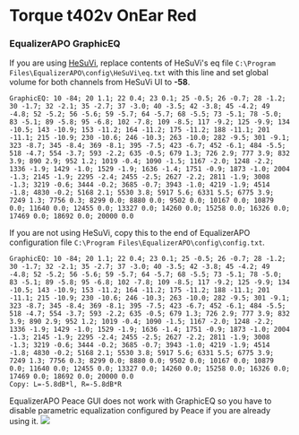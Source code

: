 # Torque t402v OnEar Red
### EqualizerAPO GraphicEQ
If you are using [HeSuVi](https://sourceforge.net/projects/hesuvi/), replace contents of HeSuVi's eq file `C:\Program Files\EqualizerAPO\config\HeSuVi\eq.txt` with this line and set global volume for both channels from HeSuVi UI to **-58**.
```
GraphicEQ: 10 -84; 20 1.1; 22 0.4; 23 0.1; 25 -0.5; 26 -0.7; 28 -1.2; 30 -1.7; 32 -2.1; 35 -2.7; 37 -3.0; 40 -3.5; 42 -3.8; 45 -4.2; 49 -4.8; 52 -5.2; 56 -5.6; 59 -5.7; 64 -5.7; 68 -5.5; 73 -5.1; 78 -5.0; 83 -5.1; 89 -5.8; 95 -6.8; 102 -7.8; 109 -8.5; 117 -9.2; 125 -9.9; 134 -10.5; 143 -10.9; 153 -11.2; 164 -11.2; 175 -11.2; 188 -11.1; 201 -11.1; 215 -10.9; 230 -10.6; 246 -10.3; 263 -10.0; 282 -9.5; 301 -9.1; 323 -8.7; 345 -8.4; 369 -8.1; 395 -7.5; 423 -6.7; 452 -6.1; 484 -5.5; 518 -4.7; 554 -3.7; 593 -2.2; 635 -0.5; 679 1.3; 726 2.9; 777 3.9; 832 3.9; 890 2.9; 952 1.2; 1019 -0.4; 1090 -1.5; 1167 -2.0; 1248 -2.2; 1336 -1.9; 1429 -1.0; 1529 -1.9; 1636 -1.4; 1751 -0.9; 1873 -1.0; 2004 -1.3; 2145 -1.9; 2295 -2.4; 2455 -2.5; 2627 -2.2; 2811 -1.9; 3008 -1.3; 3219 -0.6; 3444 -0.2; 3685 -0.7; 3943 -1.0; 4219 -1.9; 4514 -1.8; 4830 -0.2; 5168 2.1; 5530 3.8; 5917 5.6; 6331 5.5; 6775 3.9; 7249 1.3; 7756 0.3; 8299 0.0; 8880 0.0; 9502 0.0; 10167 0.0; 10879 0.0; 11640 0.0; 12455 0.0; 13327 0.0; 14260 0.0; 15258 0.0; 16326 0.0; 17469 0.0; 18692 0.0; 20000 0.0
```
If you are not using HeSuVi, copy this to the end of EqualizerAPO configuration file `C:\Program Files\EqualizerAPO\config\config.txt`.
```
GraphicEQ: 10 -84; 20 1.1; 22 0.4; 23 0.1; 25 -0.5; 26 -0.7; 28 -1.2; 30 -1.7; 32 -2.1; 35 -2.7; 37 -3.0; 40 -3.5; 42 -3.8; 45 -4.2; 49 -4.8; 52 -5.2; 56 -5.6; 59 -5.7; 64 -5.7; 68 -5.5; 73 -5.1; 78 -5.0; 83 -5.1; 89 -5.8; 95 -6.8; 102 -7.8; 109 -8.5; 117 -9.2; 125 -9.9; 134 -10.5; 143 -10.9; 153 -11.2; 164 -11.2; 175 -11.2; 188 -11.1; 201 -11.1; 215 -10.9; 230 -10.6; 246 -10.3; 263 -10.0; 282 -9.5; 301 -9.1; 323 -8.7; 345 -8.4; 369 -8.1; 395 -7.5; 423 -6.7; 452 -6.1; 484 -5.5; 518 -4.7; 554 -3.7; 593 -2.2; 635 -0.5; 679 1.3; 726 2.9; 777 3.9; 832 3.9; 890 2.9; 952 1.2; 1019 -0.4; 1090 -1.5; 1167 -2.0; 1248 -2.2; 1336 -1.9; 1429 -1.0; 1529 -1.9; 1636 -1.4; 1751 -0.9; 1873 -1.0; 2004 -1.3; 2145 -1.9; 2295 -2.4; 2455 -2.5; 2627 -2.2; 2811 -1.9; 3008 -1.3; 3219 -0.6; 3444 -0.2; 3685 -0.7; 3943 -1.0; 4219 -1.9; 4514 -1.8; 4830 -0.2; 5168 2.1; 5530 3.8; 5917 5.6; 6331 5.5; 6775 3.9; 7249 1.3; 7756 0.3; 8299 0.0; 8880 0.0; 9502 0.0; 10167 0.0; 10879 0.0; 11640 0.0; 12455 0.0; 13327 0.0; 14260 0.0; 15258 0.0; 16326 0.0; 17469 0.0; 18692 0.0; 20000 0.0
Copy: L=-5.8dB*l, R=-5.8dB*R
```
EqualizerAPO Peace GUI does not work with GraphicEQ so you have to disable parametric equalization configured by Peace if you are already using it.
![](https://raw.githubusercontent.com/jaakkopasanen/AutoEq/master/results/Sonoma%20Model%20One/innerfidelity/onear/Torque%20t402v%20OnEar%20Red/Torque%20t402v%20OnEar%20Red.png)
